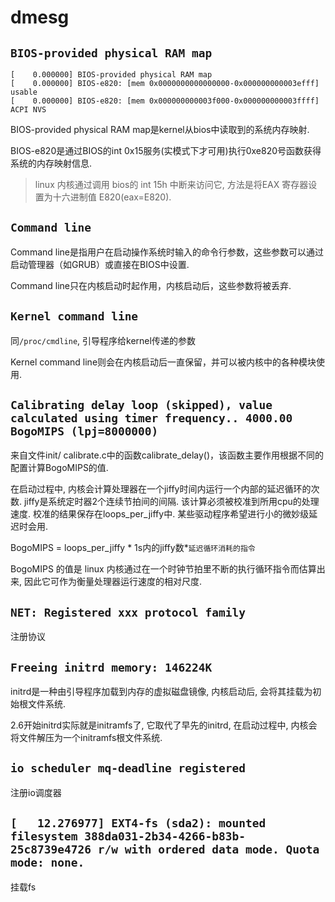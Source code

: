 # dmesg

## `BIOS-provided physical RAM map`
```
[    0.000000] BIOS-provided physical RAM map
[    0.000000] BIOS-e820: [mem 0x0000000000000000-0x000000000003efff] usable
[    0.000000] BIOS-e820: [mem 0x000000000003f000-0x000000000003ffff] ACPI NVS
```

BIOS-provided physical RAM map是kernel从bios中读取到的系统内存映射.

BIOS-e820是通过BIOS的int 0x15服务(实模式下才可用)执行0xe820号函数获得系统的内存映射信息.

> linux 内核通过调用 bios的 int 15h 中断来访问它, 方法是将EAX 寄存器设置为十六进制值 E820(eax=E820).

## `Command line`
Command line是指用户在启动操作系统时输入的命令行参数，这些参数可以通过启动管理器（如GRUB）或直接在BIOS中设置.

Command line只在内核启动时起作用，内核启动后，这些参数将被丢弃.

## `Kernel command line`
同`/proc/cmdline`, 引导程序给kernel传递的参数

Kernel command line则会在内核启动后一直保留，并可以被内核中的各种模块使用.

## `Calibrating delay loop (skipped), value calculated using timer frequency.. 4000.00 BogoMIPS (lpj=8000000)`
来自文件init/ calibrate.c中的函数calibrate_delay()，该函数主要作用根据不同的配置计算BogoMIPS的值.

在启动过程中, 内核会计算处理器在一个jiffy时间内运行一个内部的延迟循环的次数. jiffy是系统定时器2个连续节拍间的间隔. 该计算必须被校准到所用cpu的处理速度. 校准的结果保存在loops_per_jiffy中. 某些驱动程序希望进行小的微妙级延迟时会用.

BogoMIPS = loops_per_jiffy * 1s内的jiffy数*`延迟循环消耗的指令`

BogoMIPS 的值是 linux 内核通过在一个时钟节拍里不断的执行循环指令而估算出来, 因此它可作为衡量处理器运行速度的相对尺度.

## `NET: Registered xxx protocol family`
注册协议

## `Freeing initrd memory: 146224K`
initrd是一种由引导程序加载到内存的虚拟磁盘镜像, 内核启动后, 会将其挂载为初始根文件系统.

2.6开始initrd实际就是initramfs了, 它取代了早先的initrd, 在启动过程中, 内核会将文件解压为一个initramfs根文件系统.

## `io scheduler mq-deadline registered`
注册io调度器

## `[   12.276977] EXT4-fs (sda2): mounted filesystem 388da031-2b34-4266-b83b-25c8739e4726 r/w with ordered data mode. Quota mode: none.`
挂载fs
